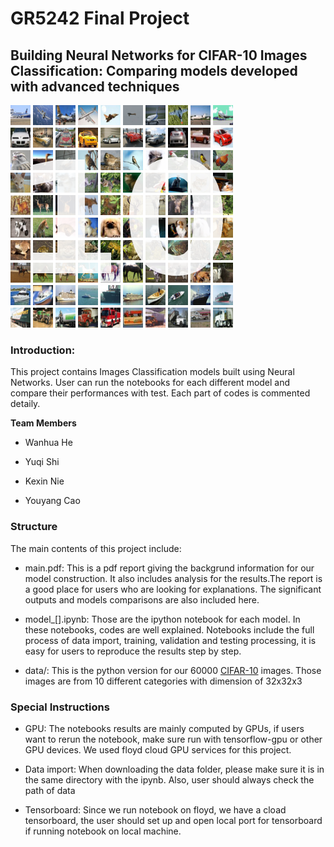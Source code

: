 # GR5242 Final Project

## Building Neural Networks for CIFAR-10 Images Classification: Comparing models developed with advanced techniques

![alt text](https://github.com/nkx199611/GR5242finalproject/blob/master/images/cifar_10.png)

### Introduction: 

This project contains Images Classification models built using Neural Networks. User can run the notebooks for each different model and compare their performances with test. Each part of codes is commented detaily. 

**Team Members**

* Wanhua He

* Yuqi Shi 

* Kexin Nie

* Youyang Cao


### Structure ###

The main contents of this project include:

* main.pdf: This is a pdf report giving the backgrund information for our model construction. It also includes analysis for the results.The report is a good place for users who are looking for explanations. The significant outputs and models comparisons are also included here.

* model_[].ipynb: Those are the ipython notebook for each model. In these notebooks, codes are well explained. Notebooks include the full process of data import, training, validation and testing processing, it is easy for users to reproduce the results step by step. 

* data/: This is the python version for our 60000 [CIFAR-10](http://rodrigob.github.io/are_we_there_yet/build/classification_datasets_results.html#43494641522d3130) images. Those images are from 10 different categories with dimension of 32x32x3

### Special Instructions 

* GPU: The notebooks results are mainly computed by GPUs, if users want to rerun the notebook, make sure run with tensorflow-gpu or other GPU devices. We used floyd cloud GPU services for this project.

* Data import: When downloading the data folder, please make sure it is in the same directory with the ipynb. Also, user should always check the path of data

* Tensorboard: Since we run notebook on floyd, we have a cload tensorboard, the user should set up and open local port for tensorboard if running notebook on local machine.

